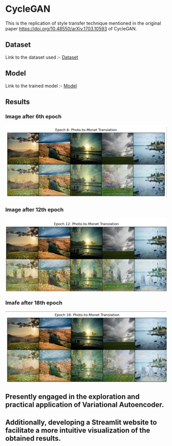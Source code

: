 
# CycleGAN

This is the replication of style transfer technique mentioned in the original paper https://doi.org/10.48550/arXiv.1703.10593 of CycleGAN.

## Dataset
Link to the dataset used :- [Dataset](https://drive.google.com/drive/folders/1BB-rGE9DjjkbvXU619DOeAyrJbmaN-Nm?usp=sharing)

## Model
Link to the trained model :- [Model](https://drive.google.com/drive/folders/1WF_MFZyRdIRCt40sLoX-0fMsw_lFs5RQ?usp=sharing)

## Results

### Image after 6th epoch
![6th_epoch](https://github.com/RAJAT-COD3/cycleGAN/blob/main/results/6th_epoch.png)

### Image after 12th epoch
![12th_epoch](https://github.com/RAJAT-COD3/cycleGAN/blob/main/results/12th%20epoch.png)

### Imafe after 18th epoch
![18th_epoch](https://github.com/RAJAT-COD3/cycleGAN/blob/main/results/18th%20epoch.png)

## Presently engaged in the exploration and practical application of Variational Autoencoder.

## Additionally, developing a Streamlit website to facilitate a more intuitive visualization of the obtained results.

